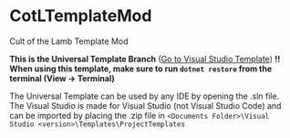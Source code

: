 # CotLTemplateMod
Cult of the Lamb Template Mod

**This is the Universal Template Branch** ([Go to Visual Studio Template](https://github.com/IngoHHacks/CotLTemplateMod/tree/Visual-Studio-Template))
**!! When using this template, make sure to run `dotnet restore` from the terminal (View -> Terminal)**

The Universal Template can be used by any IDE by opening the .sln file.  
The Visual Studio is made for Visual Studio (not Visual Studio Code) and can be imported by placing the .zip file in `<Documents Folder>\Visual Studio <version>\Templates\ProjectTemplates`

